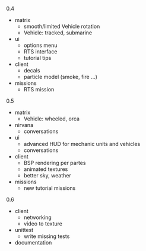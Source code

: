 0.4

- matrix
    * smooth/limited Vehicle rotation
    * Vehicle: tracked, submarine
- ui
    * options menu
    * RTS interface
    * tutorial tips
- client
    * decals
    * particle model (smoke, fire ...)
- missions
    * RTS mission

0.5

- matrix
    * Vehicle: wheeled, orca
- nirvana
    * conversations
- ui
    * advanced HUD for mechanic units and vehicles
    * conversations
- client
    * BSP rendering per partes
    * animated textures
    * better sky, weather
- missions
    * new tutorial missions

0.6

- client
    * networking
    * video to texture
- unittest
    * write missing tests
- documentation

